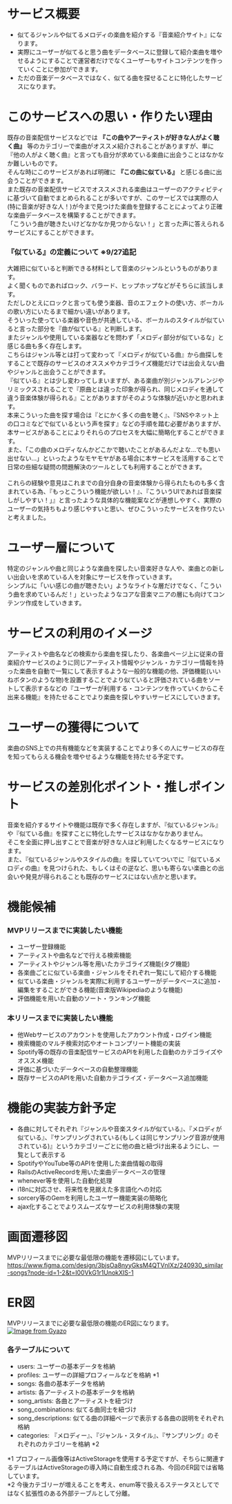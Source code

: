 # サービス概要
- 似てるジャンルや似てるメロディの楽曲を紹介する『音楽紹介サイト』になります。
- 実際にユーザーが似てると思う曲をデータベースに登録して紹介楽曲を増やせるようにすることで運営者だけでなくユーザーもサイトコンテンツを作っていくことに参加ができます。
- ただの音楽データベースではなく、似てる曲を探せることに特化したサービスになります。

# このサービスへの思い・作りたい理由
既存の音楽配信サービスなどでは __『この曲やアーティストが好きな人がよく聴く曲』__ 等のカテゴリーで楽曲がオススメ紹介されることがありますが、単に『他の人がよく聴く曲』と言っても自分が求めている楽曲に出会うことはなかなか難しいものです。<br>
そんな時にこのサービスがあれば明確に __『この曲に似ている』__ と感じる曲に出会うことができます。<br>
また既存の音楽配信サービスでオススメされる楽曲はユーザーのアクティビティに基づいて自動でまとめられることが多いですが、このサービスでは実際の人(特に音楽が好きな人！)が今まで見つけた楽曲を登録することによってより正確な楽曲データベースを構築することができます。<br>
「こういう曲が聴きたいけどなかなか見つからない！」と言った声に答えられるサービスにすることができます。

### 『似ている』の定義について ※9/27追記
大雑把に似ていると判断できる材料として音楽のジャンルというものがあります。<br>
よく聞くものであればロック、バラード、ヒップホップなどがそちらに該当します。<br>
ただしひとえにロックと言っても使う楽器、音のエフェクトの使い方、ボーカルの歌い方にいたるまで細かい違いがあります。<br>
そういった使っている楽器や音色が共通している、ボーカルのスタイルが似ていると言った部分を『曲が似ている』と判断します。<br>
またジャンルや使用している楽器などを問わず「メロディ部分が似ているな」と感じる曲も多く存在します。<br>
こちらはジャンル等とは打って変わって『メロディが似ている曲』から曲探しをすることで既存のサービスのオススメやカテゴライズ機能だけでは出会えない曲やジャンルと出会うことができます。<br>
『似ている』とは少し変わってしまいますが、ある楽曲が別ジャンルアレンジやリミックスされることで『原曲とは違った印象が得られ、同じメロディを通して違う音楽体験が得られる』ことがありますがそのような体験が近いかと思われます。<br>
本来こういった曲を探す場合は『とにかく多くの曲を聴く』、『SNSやネット上の口コミなどで似ているという声を探す』などの手順を踏む必要がありますが、本サービスがあることによりそれらのプロセスを大幅に簡略化することができます。<br>
また、「この曲のメロディなんかどこかで聴いたことがあるんだよな…でも思い出せない…」といったようなモヤモヤがある場合に本サービスを活用することで日常の些細な疑問の問題解決のツールとしても利用することができます。<br>
<br>
これらの経験や意見はこれまでの自分自身の音楽体験から得られたものも多く含まれている為、『もっとこういう機能が欲しい！』、『こういうUIであれば音楽探しがしやすい！」』と言ったような具体的な機能案などが連想しやすく、実際のユーザーの気持ちもより感じやすいと思い、ぜひこういったサービスを作りたいと考えました。

# ユーザー層について
特定のジャンルや曲と同じような楽曲を探したい音楽好きな人や、楽曲との新しい出会いを求めている人を対象にサービスを作っていきます。<br>
シンプルに「いい感じの曲が聴きたい」ようなライトな層だけでなく、「こういう曲を求めているんだ！」といったようなコアな音楽マニアの層にも向けてコンテンツ作成をしていきます。

# サービスの利用のイメージ
アーティストや曲名などの検索から楽曲を探したり、各楽曲ページ上に従来の音楽紹介サービスのように同じアーティスト情報やジャンル・カテゴリー情報を持った楽曲を自動で一覧にして表示するような一般的な機能の他、評価機能(いいねボタンのような物)を設置することでより似ていると評価されている曲をソートして表示するなどの『ユーザーが利用する・コンテンツを作っていくからこそ出来る機能』を持たせることでより楽曲を探しやすいサービスにしていきます。

# ユーザーの獲得について
楽曲のSNS上での共有機能などを実装することでより多くの人にサービスの存在を知ってもらえる機会を増やせるような機能を持たせる予定です。

# サービスの差別化ポイント・推しポイント
音楽を紹介するサイトや機能は既存で多く存在しますが、『似ているジャンル』や『似ている曲』を探すことに特化したサービスはなかなかありません。<br>
そこを全面に押し出すことで音楽が好きな人ほど利用したくなるサービスになります。<br>
また、『似ているジャンルやスタイルの曲』を探していてついでに『似ているメロディの曲』を見つけられた、もしくはその逆など、思いも寄らない楽曲との出会いや発見が得られることも既存のサービスにはない点かと思います。

# 機能候補
### MVPリリースまでに実装したい機能
- ユーザー登録機能
- アーティストや曲名などで行える検索機能
- アーティストやジャンル等を用いたカテゴライズ機能(タグ機能)
- 各楽曲ごとに似ている楽曲・ジャンルをそれぞれ一覧にして紹介する機能
- 似ている楽曲・ジャンルを実際に利用するユーザーがデータベースに追加・編集をすることができる機能(音楽版Wikipediaのような機能)
- 評価機能を用いた自動のソート・ランキング機能

### 本リリースまでに実装したい機能
- 他Webサービスのアカウントを使用したアカウント作成・ログイン機能
- 検索機能のマルチ検索対応やオートコンプリート機能の実装
- Spotify等の既存の音楽配信サービスのAPIを利用した自動のカテゴライズやオススメ機能
- 評価に基づいたデータベースの自動整理機能
- 既存サービスのAPIを用いた自動カテゴライズ・データベース追加機能

# 機能の実装方針予定
- 各曲に対してそれぞれ『ジャンルや音楽スタイルが似ている』、『メロディが似ている』、『サンプリングされている(もしくは同じサンプリング音源が使用されている)』というカテゴリーごとに他の曲と紐づけ出来るようにし、一覧として表示する
- SpotifyやYouTube等のAPIを使用した楽曲情報の取得
- RailsのActiveRecordを用いた楽曲データベースの管理
- whenever等を使用した自動化処理
- i18nに対応させ、将来性を見据えた多言語化への対応
- sorcery等のGemを利用したユーザー機能実装の簡略化
- ajax化することでよりスムーズなサービスの利用体験の実現

# 画面遷移図
MVPリリースまでに必要な最低限の機能を遷移図にしています。<br>
https://www.figma.com/design/3bjsOa8nyyGksM4QTVnIXz/240930_similar-songs?node-id=1-2&t=I00VkG1r1UnokXIS-1

# ER図
MVPリリースまでに必要な最低限の機能のER図になります。
[![Image from Gyazo](https://i.gyazo.com/4d168abe61121dab0a37d4a3c5238156.png)](https://gyazo.com/4d168abe61121dab0a37d4a3c5238156)
### 各テーブルについて
- users: ユーザーの基本データを格納
- profiles: ユーザーの詳細プロフィールなどを格納 *1
- songs: 各曲の基本データを格納
- artists: 各アーティストの基本データを格納
- song_artists: 各曲とアーティストを紐づけ
- song_combinations: 似てる曲同士を紐づけ
- song_descriptions: 似てる曲の詳細ページで表示する各曲の説明をそれぞれ格納
- categories: 『メロディー』、『ジャンル・スタイル』、『サンプリング』のそれぞれのカテゴリーを格納 *2

*1 プロフィール画像等はActiveStorageを使用する予定ですが、そちらに関連するテーブルはActiveStorageの導入時に自動生成される為、今回のER図では省略しています。<br>
*2 今後カテゴリーが増えることを考え、enum等で扱えるステータスとしてではなく拡張性のある外部テーブルとして分離。